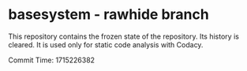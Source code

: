 # basesystem - rawhide branch

This repository contains the frozen state of the repository.
Its history is cleared. It is used only for static code
analysis with Codacy.

Commit Time: 1715226382